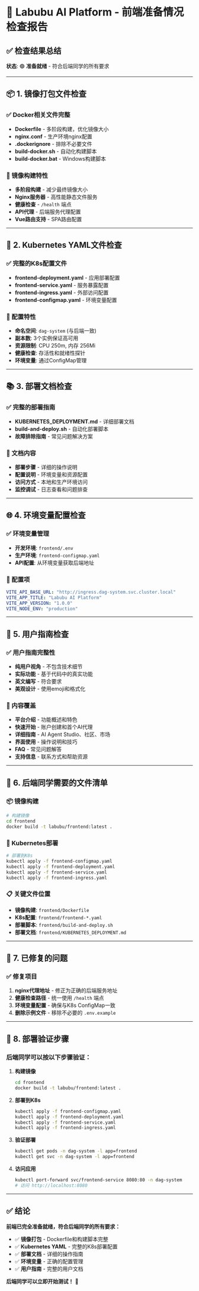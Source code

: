 # 🚀 Labubu AI Platform - 前端准备情况检查报告

## ✅ 检查结果总结

**状态**: 🟢 **准备就绪** - 符合后端同学的所有要求

---

## 📦 1. 镜像打包文件检查

### ✅ Docker相关文件完整
- **Dockerfile** - 多阶段构建，优化镜像大小
- **nginx.conf** - 生产环境nginx配置
- **.dockerignore** - 排除不必要文件
- **build-docker.sh** - 自动化构建脚本
- **build-docker.bat** - Windows构建脚本

### 🔧 镜像构建特性
- **多阶段构建** - 减少最终镜像大小
- **Nginx服务器** - 高性能静态文件服务
- **健康检查** - `/health` 端点
- **API代理** - 后端服务代理配置
- **Vue路由支持** - SPA路由配置

---

## 🚀 2. Kubernetes YAML文件检查

### ✅ 完整的K8s配置文件
- **frontend-deployment.yaml** - 应用部署配置
- **frontend-service.yaml** - 服务暴露配置
- **frontend-ingress.yaml** - 外部访问配置
- **frontend-configmap.yaml** - 环境变量配置

### 🔧 配置特性
- **命名空间**: `dag-system` (与后端一致)
- **副本数**: 3个实例保证高可用
- **资源限制**: CPU 250m, 内存 256Mi
- **健康检查**: 存活性和就绪性探针
- **环境变量**: 通过ConfigMap管理

---

## 📚 3. 部署文档检查

### ✅ 完整的部署指南
- **KUBERNETES_DEPLOYMENT.md** - 详细部署文档
- **build-and-deploy.sh** - 自动化部署脚本
- **故障排除指南** - 常见问题解决方案

### 🔧 文档内容
- **部署步骤** - 详细的操作说明
- **配置说明** - 环境变量和资源配置
- **访问方式** - 本地和生产环境访问
- **监控调试** - 日志查看和问题排查

---

## 🌐 4. 环境变量配置检查

### ✅ 环境变量管理
- **开发环境**: `frontend/.env`
- **生产环境**: `frontend-configmap.yaml`
- **API配置**: 从环境变量获取后端地址

### 🔧 配置项
```yaml
VITE_API_BASE_URL: "http://ingress.dag-system.svc.cluster.local"
VITE_APP_TITLE: "Labubu AI Platform"
VITE_APP_VERSION: "1.0.0"
VITE_NODE_ENV: "production"
```

---

## 📖 5. 用户指南检查

### ✅ 用户指南完整性
- **纯用户视角** - 不包含技术细节
- **实际功能** - 基于代码中的真实功能
- **英文编写** - 符合要求
- **美观设计** - 使用emoji和格式化

### 🔧 内容覆盖
- **平台介绍** - 功能概述和特色
- **快速开始** - 账户创建和首个AI代理
- **详细指南** - AI Agent Studio、社区、市场
- **界面使用** - 操作说明和技巧
- **FAQ** - 常见问题解答
- **支持信息** - 联系方式和帮助资源

---

## 🎯 6. 后端同学需要的文件清单

### 📦 镜像构建
```bash
# 构建镜像
cd frontend
docker build -t labubu/frontend:latest .
```

### 🚀 Kubernetes部署
```bash
# 部署到K8s
kubectl apply -f frontend-configmap.yaml
kubectl apply -f frontend-deployment.yaml
kubectl apply -f frontend-service.yaml
kubectl apply -f frontend-ingress.yaml
```

### 📋 关键文件位置
- **镜像构建**: `frontend/Dockerfile`
- **K8s配置**: `frontend/frontend-*.yaml`
- **部署脚本**: `frontend/build-and-deploy.sh`
- **部署文档**: `frontend/KUBERNETES_DEPLOYMENT.md`

---

## 🔧 7. 已修复的问题

### ✅ 修复项目
1. **nginx代理地址** - 修正为正确的后端服务地址
2. **健康检查路径** - 统一使用 `/health` 端点
3. **环境变量配置** - 确保与K8s ConfigMap一致
4. **删除示例文件** - 移除不必要的 `.env.example`

---

## 🚀 8. 部署验证步骤

### 后端同学可以按以下步骤验证：

1. **构建镜像**
   ```bash
   cd frontend
   docker build -t labubu/frontend:latest .
   ```

2. **部署到K8s**
   ```bash
   kubectl apply -f frontend-configmap.yaml
   kubectl apply -f frontend-deployment.yaml
   kubectl apply -f frontend-service.yaml
   kubectl apply -f frontend-ingress.yaml
   ```

3. **验证部署**
   ```bash
   kubectl get pods -n dag-system -l app=frontend
   kubectl get svc -n dag-system -l app=frontend
   ```

4. **访问应用**
   ```bash
   kubectl port-forward svc/frontend-service 8080:80 -n dag-system
   # 访问 http://localhost:8080
   ```

---

## ✅ 结论

**前端已完全准备就绪，符合后端同学的所有要求：**

- ✅ **镜像打包** - Dockerfile和构建脚本完整
- ✅ **Kubernetes YAML** - 完整的K8s部署配置
- ✅ **部署文档** - 详细的操作指南
- ✅ **环境变量** - 正确的配置管理
- ✅ **用户指南** - 完整的用户文档

**后端同学可以立即开始测试！** 🎉 